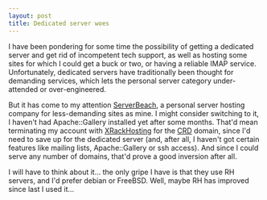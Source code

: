 ```yaml
---
layout: post
title: Dedicated server woes
---
```


I have been pondering for some time the possibility of getting a dedicated server and get rid of incompetent tech support, as well as hosting some sites for which I could get a buck or two, or having a reliable IMAP service. Unfortunately, dedicated servers have traditionally been thought for demanding services, which lets the personal server category under-attended or over-engineered.

But it has come to my attention <a href="http://www.serverbeach.com/">ServerBeach</a>, a personal server hosting company for less-demanding sites as mine. I might consider switching to it, I haven't had Apache::Gallery installed yet after some months. That'd mean terminating my account with <a href="http://www.xrackhosting.com/">XRackHosting</a> for the <a href="http://www.claddaghring.org/">CRD</a> domain, since I'd need to save up for the dedicated server (and, after all, I haven't got certain features like mailing lists, Apache::Gallery or ssh access). And since I could serve any number of domains, that'd prove a good inversion after all.

I will have to think about it... the only gripe I have is that they use RH servers, and I'd prefer debian or FreeBSD. Well, maybe RH has improved since last I used it...
